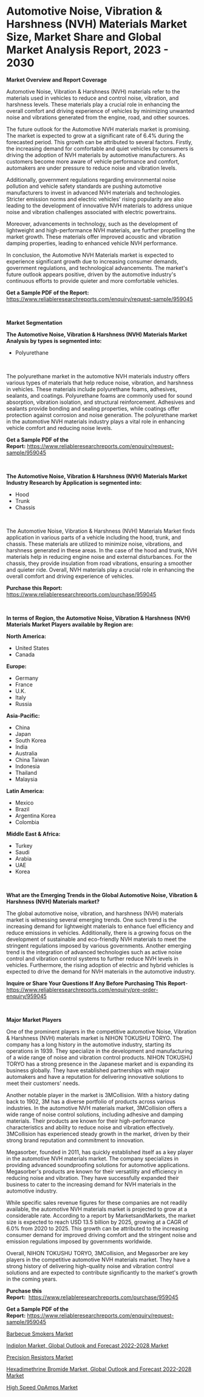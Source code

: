 <p><h1>Automotive Noise, Vibration & Harshness (NVH) Materials Market Size, Market Share and Global Market Analysis Report, 2023 - 2030</h1></p><p><strong>Market Overview and Report Coverage</strong></p>
<p><p>Automotive Noise, Vibration & Harshness (NVH) materials refer to the materials used in vehicles to reduce and control noise, vibration, and harshness levels. These materials play a crucial role in enhancing the overall comfort and driving experience of vehicles by minimizing unwanted noise and vibrations generated from the engine, road, and other sources.</p><p>The future outlook for the Automotive NVH materials market is promising. The market is expected to grow at a significant rate of 6.4% during the forecasted period. This growth can be attributed to several factors. Firstly, the increasing demand for comfortable and quiet vehicles by consumers is driving the adoption of NVH materials by automotive manufacturers. As customers become more aware of vehicle performance and comfort, automakers are under pressure to reduce noise and vibration levels.</p><p>Additionally, government regulations regarding environmental noise pollution and vehicle safety standards are pushing automotive manufacturers to invest in advanced NVH materials and technologies. Stricter emission norms and electric vehicles' rising popularity are also leading to the development of innovative NVH materials to address unique noise and vibration challenges associated with electric powertrains.</p><p>Moreover, advancements in technology, such as the development of lightweight and high-performance NVH materials, are further propelling the market growth. These materials offer improved acoustic and vibration damping properties, leading to enhanced vehicle NVH performance.</p><p>In conclusion, the Automotive NVH Materials market is expected to experience significant growth due to increasing consumer demands, government regulations, and technological advancements. The market's future outlook appears positive, driven by the automotive industry's continuous efforts to provide quieter and more comfortable vehicles.</p></p>
<p><strong>Get a Sample PDF of the Report:</strong> <a href="https://www.reliableresearchreports.com/enquiry/request-sample/959045">https://www.reliableresearchreports.com/enquiry/request-sample/959045</a></p>
<p>&nbsp;</p>
<p><strong>Market Segmentation</strong></p>
<p><strong>The Automotive Noise, Vibration & Harshness (NVH) Materials Market Analysis by types is segmented into:</strong></p>
<p><ul><li>Polyurethane</li></ul></p>
<p>&nbsp;</p>
<p><p>The polyurethane market in the automotive NVH materials industry offers various types of materials that help reduce noise, vibration, and harshness in vehicles. These materials include polyurethane foams, adhesives, sealants, and coatings. Polyurethane foams are commonly used for sound absorption, vibration isolation, and structural reinforcement. Adhesives and sealants provide bonding and sealing properties, while coatings offer protection against corrosion and noise generation. The polyurethane market in the automotive NVH materials industry plays a vital role in enhancing vehicle comfort and reducing noise levels.</p></p>
<p><strong>Get a Sample PDF of the Report:</strong>&nbsp;<a href="https://www.reliableresearchreports.com/enquiry/request-sample/959045">https://www.reliableresearchreports.com/enquiry/request-sample/959045</a></p>
<p>&nbsp;</p>
<p><strong>The Automotive Noise, Vibration & Harshness (NVH) Materials Market Industry Research by Application is segmented into:</strong></p>
<p><ul><li>Hood</li><li>Trunk</li><li>Chassis</li></ul></p>
<p>&nbsp;</p>
<p><p>The Automotive Noise, Vibration & Harshness (NVH) Materials Market finds application in various parts of a vehicle including the hood, trunk, and chassis. These materials are utilized to minimize noise, vibrations, and harshness generated in these areas. In the case of the hood and trunk, NVH materials help in reducing engine noise and external disturbances. For the chassis, they provide insulation from road vibrations, ensuring a smoother and quieter ride. Overall, NVH materials play a crucial role in enhancing the overall comfort and driving experience of vehicles.</p></p>
<p><strong>Purchase this Report:</strong>&nbsp; <a href="https://www.reliableresearchreports.com/purchase/959045">https://www.reliableresearchreports.com/purchase/959045</a></p>
<p>&nbsp;</p>
<p><strong>In terms of Region, the Automotive Noise, Vibration & Harshness (NVH) Materials Market Players available by Region are:</strong></p>
<p>
    <p> <strong> North America: </strong>
        <ul>
            <li>United States</li>
            <li>Canada</li>
        </ul>
        </p> 
    <p> <strong> Europe: </strong>
        <ul>
            <li>Germany</li>
            <li>France</li>
            <li>U.K.</li>
            <li>Italy</li>
            <li>Russia</li>
        </ul>
        </p> 
    <p> <strong> Asia-Pacific: </strong>
        <ul>
            <li>China</li>
            <li>Japan</li>
            <li>South Korea</li>
            <li>India</li>
            <li>Australia</li>
            <li>China Taiwan</li>
            <li>Indonesia</li>
            <li>Thailand</li>
            <li>Malaysia</li>
        </ul>
        </p> 
    <p> <strong> Latin America: </strong>
        <ul>
            <li>Mexico</li>
            <li>Brazil</li>
            <li>Argentina Korea</li>
            <li>Colombia</li>
        </ul>
        </p> 
    <p> <strong> Middle East & Africa: </strong>
        <ul>
            <li>Turkey</li>
            <li>Saudi</li>
            <li>Arabia</li>
            <li>UAE</li>
            <li>Korea</li>
        </ul>
    </p>
    </p>
<p>&nbsp;</p>
<p><strong>What are the Emerging Trends in the Global Automotive Noise, Vibration & Harshness (NVH) Materials market?</strong></p>
<p><p>The global automotive noise, vibration, and harshness (NVH) materials market is witnessing several emerging trends. One such trend is the increasing demand for lightweight materials to enhance fuel efficiency and reduce emissions in vehicles. Additionally, there is a growing focus on the development of sustainable and eco-friendly NVH materials to meet the stringent regulations imposed by various governments. Another emerging trend is the integration of advanced technologies such as active noise control and vibration control systems to further reduce NVH levels in vehicles. Furthermore, the rising adoption of electric and hybrid vehicles is expected to drive the demand for NVH materials in the automotive industry.</p></p>
<p><strong>Inquire or Share Your Questions If Any Before Purchasing This Report</strong>- <a href="https://www.reliableresearchreports.com/enquiry/pre-order-enquiry/959045">https://www.reliableresearchreports.com/enquiry/pre-order-enquiry/959045</a></p>
<p>&nbsp;</p>
<p><strong>Major Market Players</strong></p>
<p><p>One of the prominent players in the competitive automotive Noise, Vibration & Harshness (NVH) materials market is NIHON TOKUSHU TORYO. The company has a long history in the automotive industry, starting its operations in 1939. They specialize in the development and manufacturing of a wide range of noise and vibration control products. NIHON TOKUSHU TORYO has a strong presence in the Japanese market and is expanding its business globally. They have established partnerships with major automakers and have a reputation for delivering innovative solutions to meet their customers' needs.</p><p>Another notable player in the market is 3MCollision. With a history dating back to 1902, 3M has a diverse portfolio of products across various industries. In the automotive NVH materials market, 3MCollision offers a wide range of noise control solutions, including adhesive and damping materials. Their products are known for their high-performance characteristics and ability to reduce noise and vibration effectively. 3MCollision has experienced steady growth in the market, driven by their strong brand reputation and commitment to innovation.</p><p>Megasorber, founded in 2011, has quickly established itself as a key player in the automotive NVH materials market. The company specializes in providing advanced soundproofing solutions for automotive applications. Megasorber's products are known for their versatility and efficiency in reducing noise and vibration. They have successfully expanded their business to cater to the increasing demand for NVH materials in the automotive industry.</p><p>While specific sales revenue figures for these companies are not readily available, the automotive NVH materials market is projected to grow at a considerable rate. According to a report by MarketsandMarkets, the market size is expected to reach USD 13.5 billion by 2025, growing at a CAGR of 6.0% from 2020 to 2025. This growth can be attributed to the increasing consumer demand for improved driving comfort and the stringent noise and emission regulations imposed by governments worldwide.</p><p>Overall, NIHON TOKUSHU TORYO, 3MCollision, and Megasorber are key players in the competitive automotive NVH materials market. They have a strong history of delivering high-quality noise and vibration control solutions and are expected to contribute significantly to the market's growth in the coming years.</p></p>
<p><strong>Purchase this Report:</strong>&nbsp;&nbsp;<a href="https://www.reliableresearchreports.com/purchase/959045">https://www.reliableresearchreports.com/purchase/959045</a></p>
<p></p>
<p><strong>Get a Sample PDF of the Report:</strong>&nbsp;<a href="https://www.reliableresearchreports.com/enquiry/request-sample/959045">https://www.reliableresearchreports.com/enquiry/request-sample/959045</a></p>
<p><p><a href="https://medium.com/@verlielesch1927/barbecue-smokers-market-size-growth-forecast-2023-2030-1d4476268125">Barbecue Smokers Market</a></p><p><a href="https://issuu.com/reportprime-2/docs/indiplon-market-global-outlook-and-forecast-2022-2?fr=xKAE9_zU1NQ">Indiplon Market, Global Outlook and Forecast 2022-2028 Market</a></p><p><a href="https://www.reportprime.com/precision-resistors-r2184">Precision Resistors Market</a></p><p><a href="https://issuu.com/reportprime-2/docs/hexadimethrine-bromide-market-global-outlook-and-f?fr=xKAE9_zU1NQ">Hexadimethrine Bromide Market, Global Outlook and Forecast 2022-2028 Market</a></p><p><a href="https://www.reportprime.com/high-speed-opamps-r2187">High Speed OpAmps Market</a></p></p>